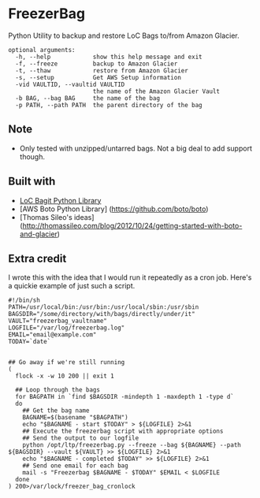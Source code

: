 # FreezerBag
Python Utility to backup and restore LoC Bags to/from Amazon Glacier.
```
optional arguments:
  -h, --help            show this help message and exit
  -f, --freeze          backup to Amazon Glacier
  -t, --thaw            restore from Amazon Glacier
  -s, --setup           Get AWS Setup information
  -vid VAULTID, --vaultid VAULTID
                        the name of the Amazon Glacier Vault
  -b BAG, --bag BAG     the name of the bag
  -p PATH, --path PATH  the parent directory of the bag
```

## Note
* Only tested with unzipped/untarred bags.  Not a big deal to add support though.

## Built with
* [LoC Bagit Python Library](https://github.com/LibraryOfCongress/bagit-python/)
* [AWS Boto Python Library] (https://github.com/boto/boto)
* [Thomas Sileo's ideas] (http://thomassileo.com/blog/2012/10/24/getting-started-with-boto-and-glacier)

## Extra credit
I wrote this with the idea that I would run it repeatedly as a cron job.
Here's a quickie example of just such a script.
```
#!/bin/sh
PATH=/usr/local/bin:/usr/bin:/usr/local/sbin:/usr/sbin
BAGSDIR="/some/directory/with/bags/directly/under/it"
VAULT="freezerbag_vaultname"
LOGFILE="/var/log/freezerbag.log"
EMAIL="email@example.com"
TODAY=`date`


## Go away if we're still running
(
  flock -x -w 10 200 || exit 1

  ## Loop through the bags
  for BAGPATH in `find $BAGSDIR -mindepth 1 -maxdepth 1 -type d`
  do
    ## Get the bag name
    BAGNAME=$(basename "$BAGPATH")
    echo "$BAGNAME - start $TODAY" > ${LOGFILE} 2>&1
    ## Execute the freezerbag script with appropriate options
    ## Send the output to our logfile
    python /opt/ltp/freezerbag.py --freeze --bag ${BAGNAME} --path ${BAGSDIR} --vault ${VAULT} >> ${LOGFILE} 2>&1
    echo "$BAGNAME - completed $TODAY" >> ${LOGFILE} 2>&1
    ## Send one email for each bag
    mail -s "Freezerbag $BAGNAME - $TODAY" $EMAIL < $LOGFILE
  done
) 200>/var/lock/freezer_bag_cronlock
```
